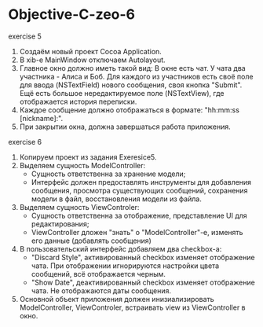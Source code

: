 # Objective-C-zeo-6

exercise 5

1. Создаём новый проект Cocoa Application.
2. В xib-е MainWindow отключаем Autolayout.
3. Главное окно должно иметь такой вид:
В окне есть чат. У чата два участника - Алиса и Боб. Для каждого из участников есть своё поле для ввода (NSTextField) нового сообщения, своя кнопка "Submit". Ещё есть большое нередактируемое поле (NSTextView), где отображается история переписки.
4. Каждое сообщение должно отображаться в формате: "hh:mm:ss [nickname]:".
5. При закрытии окна, должна завершаться работа приложения.

exercise 6

1. Копируем проект из задания Exeresice5.
2. Выделяем сущность ModelController:
	- Сущность ответственна за хранение модели;
	- Интерфейс должен предоставлять инструменты для добавления сообщения, просмотра существующих сообщений, сохранения модели в файл, восстановления модели из файла.
3. Выделяем сущность ViewControler:
	- Сущность ответственна за отображение, представление UI для редактирования;
	- ViewController дложен "знать" о "ModelController"-e, изменять его данные (добавлять сообщения)
4. В пользовательский интерфейс добавляем два checkbox-a:
	- "Discard Style", активированный checkbox изменяет отображение чата. При отображении игнорируются настройки цвета сообщений, всё отображается черным.
	- "Show Date", деактивированный checkbox изменяет отображение чата. Не отображаются даты сообщения.
5. Основной объект приложения должен инизиализировать ModelController, ViewControler, встраивать view из ViewController в окно.

